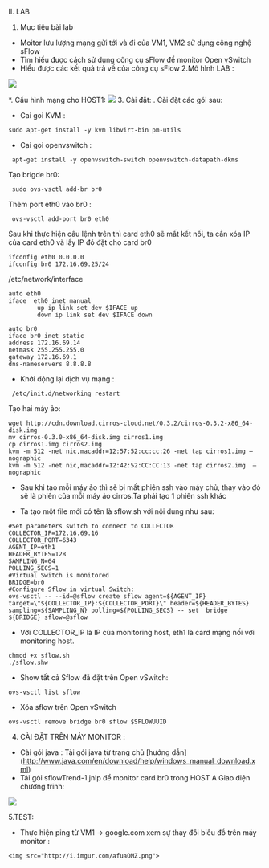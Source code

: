 
II. LAB
1. Mục tiêu bài lab

  - Moitor lưu lượng mạng gửi tới và đi của VM1, VM2 sử dụng công nghệ sFlow
  - Tìm hiểu được cách sử dụng công cụ sFlow để monitor Open vSwitch
  - Hiểu được các kết quả trả về của công cụ sFlow
2.Mô hình LAB :
  
   <img src="http://i.imgur.com/s889R4C.png">
 
 *. Cấu hình mạng cho HOST1:
 <img src="http://i.imgur.com/aC8MzYs.png">
3. Cài đặt: .
Cài đặt các gói sau:
- Cai goi KVM :
```
sudo apt-get install -y kvm libvirt-bin pm-utils
```
- Cai goi openvswitch :
``` 
 apt-get install -y openvswitch-switch openvswitch-datapath-dkms
```
Tạo brigde br0:
```
 sudo ovs-vsctl add-br br0
```
Thêm port eth0 vào br0 :
```
 ovs-vsctl add-port br0 eth0
```
Sau khi thực hiện câu lệnh trên thì card eth0 sẽ mất kết nối, ta cần xóa IP của card eth0 và lấy IP đó đặt cho card br0
```
ifconfig eth0 0.0.0.0
ifconfig br0 172.16.69.25/24
```
/etc/network/interface

```
auto eth0
iface  eth0 inet manual
        up ip link set dev $IFACE up
        down ip link set dev $IFACE down
        
auto br0
iface br0 inet static
address 172.16.69.14
netmask 255.255.255.0
gateway 172.16.69.1
dns-nameservers 8.8.8.8
```
- Khởi động lại dịch vụ mạng :
```
 /etc/init.d/networking restart
```

Tạo hai máy ảo:
```
wget http://cdn.download.cirros-cloud.net/0.3.2/cirros-0.3.2-x86_64-disk.img
mv cirros-0.3.0-x86_64-disk.img cirros1.img
cp cirros1.img cirros2.img
kvm -m 512 -net nic,macaddr=12:57:52:cc:cc:26 -net tap cirros1.img –nographic
kvm -m 512 -net nic,macaddr=12:42:52:CC:CC:13 -net tap cirros2.img  –nographic
```
- Sau khi tạo mỗi máy ảo thì sẽ bị mất phiên ssh vào máy chủ, thay vào đó sẽ là phiên của mỗi máy ảo cirros.Ta phải tạo 1 phiên ssh khác

- Ta tạo một file mới có tên là sflow.sh với nội dung như sau:

```
#Set parameters switch to connect to COLLECTOR
COLLECTOR_IP=172.16.69.16
COLLECTOR_PORT=6343
AGENT_IP=eth1
HEADER_BYTES=128
SAMPLING_N=64
POLLING_SECS=1
#Virtual Switch is monitored
BRIDGE=br0
#Configure Sflow in virtual Switch:
ovs-vsctl -- --id=@sflow create sflow agent=${AGENT_IP} target=\"${COLLECTOR_IP}:${COLLECTOR_PORT}\" header=${HEADER_BYTES} sampling=${SAMPLING_N} polling=${POLLING_SECS} -- set  bridge ${BRIDGE} sflow=@sflow
```
- Với COLLECTOR_IP là IP của monitoring host, eth1 là card mạng nối với monitoring host.

```
chmod +x sflow.sh
./sflow.shw
```
- Show tất cả Sflow đã đặt trên Open vSwitch:
```
ovs-vsctl list sflow
```
- Xóa sflow trên Open vSwitch
```
ovs-vsctl remove bridge br0 sflow $SFLOWUUID
```

4. CÀI ĐẶT TRÊN MÁY MONITOR :

- Cài gói java : Tải gói java từ trang chủ [hướng dẫn] (http://www.java.com/en/download/help/windows_manual_download.xml)
- Tải gói sflowTrend-1.jnlp  để monitor card br0 trong HOST A
Giao diện chương trinh:
<img src="http://i.imgur.com/e1qHcfo.png">

5.TEST:
- Thực hiện ping từ VM1 -> google.com xem sự thay đổi biểu đồ trên máy monitor :
```
<img src="http://i.imgur.com/afuaOMZ.png">

```
